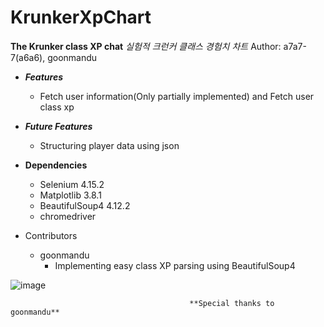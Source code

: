 # KrunkerXpChart
**The Krunker class XP chat**
*실험적 크런커 클래스 경험치 차트*
Author: a7a7-7(a6a6), goonmandu

* _**Features**_
  * Fetch user information(Only partially implemented) and Fetch user class xp
 
* _**Future Features**_
  * Structuring player data using json

* **Dependencies**
  * Selenium 4.15.2
  * Matplotlib 3.8.1
  * BeautifulSoup4 4.12.2
  * chromedriver

* Contributors
  * goonmandu
    * Implementing easy class XP parsing using BeautifulSoup4

![image](https://github.com/a7a7-7/KrunkerXpChart/assets/97081428/576cf770-08b0-4753-abb9-994eee17b21f)



                                            **Special thanks to goonmandu**


